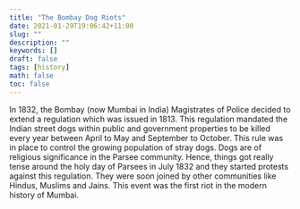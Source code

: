 ```yaml
---
title: "The Bombay Dog Riots"
date: 2021-01-29T19:06:42+11:00
slug: ""
description: ""
keywords: []
draft: false
tags: [history]
math: false
toc: false
---
```

In 1832, the Bombay (now Mumbai in India) Magistrates of Police decided to extend a regulation which was issued in 1813. This regulation mandated the Indian street dogs within public and government properties to be killed every year between April to May and September to October. This rule was in place to control the growing population of stray dogs. Dogs are of religious significance in the Parsee community. Hence, things got really tense around the holy day of Parsees in July 1832 and they started protests against this regulation. They were soon joined by other communities like Hindus, Muslims and Jains. This event was the first riot in the modern history of Mumbai.